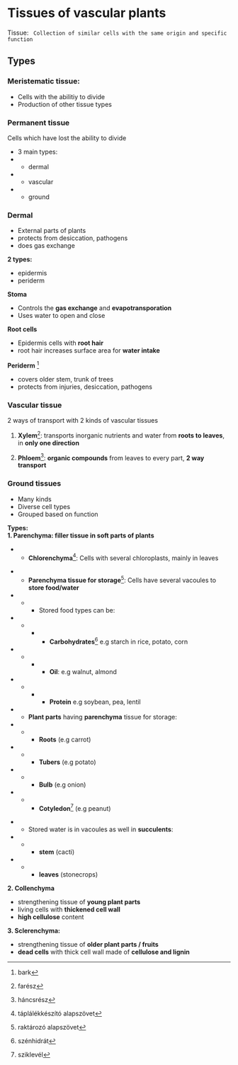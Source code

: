 # Tissues of vascular plants

Tissue: ``` Collection of similar cells with the same origin and specific function```

## Types
### Meristematic tissue:
* Cells with the abilitiy to divide
* Production of other tissue types
### Permanent tissue
Cells which have lost the ability to divide
 * 3 main types:
 * * dermal
 * * vascular
 * * ground
### Dermal
* External parts of plants
* protects from desiccation, pathogens
* does gas exchange

**2 types:**
* epidermis
* periderm

**Stoma**
* Controls the **gas exchange** and **evapotransporation**
* Uses water to open and close

**Root cells**
* Epidermis cells with **root hair**
* root hair increases surface area for **water intake**

**Periderm** [^1]
[^1]: bark
* covers older stem, trunk of trees
* protects from injuries, desiccation, pathogens
### Vascular tissue
2 ways of transport with 2 kinds of vascular tissues

1. **Xylem**[^2]: transports inorganic nutrients and water from **roots to leaves**, in **only one direction**
[^2]: farész
2. **Phloem**[^3]: **organic compounds** from leaves to every part, **2 way transport**
[^3]: háncsrész

### Ground tissues
* Many kinds
* Diverse cell types
* Grouped based on function

**Types:** \
**1. Parenchyma: filler tissue in soft parts of plants**
* * **Chlorenchyma**[^4]: Cells with several chloroplasts, mainly in leaves
[^4]: táplálékkészító alapszövet
* * **Parenchyma tissue for storage**[^5]: Cells have several vacoules to **store food/water**
* * * Stored food types can be:
* * * * **Carbohydrates**[^6] e.g starch in rice, potato, corn
* * * * **Oil**:  e.g walnut, almond
* * * * **Protein** e.g soybean, pea, lentil
* * **Plant parts** having **parenchyma** tissue for storage:
* * * **Roots** (e.g carrot)
* * * **Tubers** (e.g potato)
* * * **Bulb** (e.g onion)
* * * **Cotyledon**[^7] (e.g peanut)
[^6]: szénhidrát
[^5]: raktározó alapszövet
[^7]: sziklevél
* * Stored water is in vacoules as well in **succulents**:
* * * **stem** (cacti)
* * * **leaves** (stonecrops)

**2. Collenchyma**
* strengthening tissue of **young plant parts**
* living cells with **thickened cell wall**
* **high cellulose** content

**3. Sclerenchyma:**
* strengthening tissue of **older plant parts / fruits**
* **dead cells** with thick cell wall made of **cellulose and lignin**